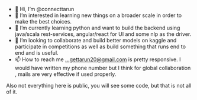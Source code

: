 - 👋 Hi, I’m @connecttarun
- 👀 I’m interested in learning new things on a broader scale in order to make the best choices.
- 🌱 I’m currently learning python and want to build the backend using java/scala rest-services, angular/react for UI and some nlp as the driver.
- 💞️ I’m looking to collaborate and build better models on kaggle and participate in competitions 
      as well as build something that runs end to end and is useful.
- 📫 How to reach me ...gettarun20@gmail.com is pretty responsive. I would have written my phone number but I think for global collaboration , 
mails are very effective if used properly.

Also not everything here is public, you will see some code, but that is not all of it.
<!---
connecttarun/connecttarun is a ✨ special ✨ repository because its `README.md` (this file) appears on your GitHub profile.
You can click the Preview link to take a look at your changes.
--->
